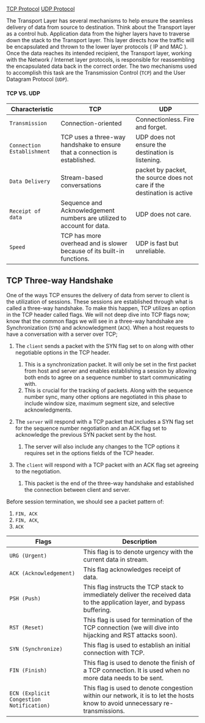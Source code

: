 
[TCP Protocol](https://tools.ietf.org/html/rfc793)
[UDP Protocol](https://tools.ietf.org/html/rfc768)

The Transport Layer has several mechanisms to help ensure the seamless delivery of data from source to destination. Think about the Transport layer as a control hub. Application data from the higher layers have to traverse down the stack to the Transport layer. This layer directs how the traffic will be encapsulated and thrown to the lower layer protocols ( IP and MAC ). Once the data reaches its intended recipient, the Transport layer, working with the Network / Internet layer protocols, is responsible for reassembling the encapsulated data back in the correct order. The two mechanisms used to accomplish this task are the Transmission Control (`TCP`) and the User Datagram Protocol (`UDP`).

#### TCP VS. UDP

| **Characteristic**         | **TCP**                                                                    | **UDP**                                                                 |
| -------------------------- | -------------------------------------------------------------------------- | ----------------------------------------------------------------------- |
| `Transmission`             | Connection-oriented                                                        | Connectionless. Fire and forget.                                        |
| `Connection Establishment` | TCP uses a three-way handshake to ensure that a connection is established. | UDP does not ensure the destination is listening.                       |
| `Data Delivery`            | Stream-based conversations                                                 | packet by packet, the source does not care if the destination is active |
| `Receipt of data`          | Sequence and Acknowledgement numbers are utilized to account for data.     | UDP does not care.                                                      |
| `Speed`                    | TCP has more overhead and is slower because of its built-in functions.     | UDP is fast but unreliable.                                             |

## TCP Three-way Handshake

One of the ways TCP ensures the delivery of data from server to client is the utilization of sessions. These sessions are established through what is called a three-way handshake. To make this happen, TCP utilizes an option in the TCP header called flags. We will not deep dive into TCP flags now; know that the common flags we will see in a three-way handshake are Synchronization (`SYN`) and acknowledgment (`ACK`). When a host requests to have a conversation with a server over TCP;

1. The `client` sends a packet with the SYN flag set to on along with other negotiable options in the TCP header.
    
    1. This is a synchronization packet. It will only be set in the first packet from host and server and enables establishing a session by allowing both ends to agree on a sequence number to start communicating with.
    2. This is crucial for the tracking of packets. Along with the sequence number sync, many other options are negotiated in this phase to include window size, maximum segment size, and selective acknowledgments.
2. The `server` will respond with a TCP packet that includes a SYN flag set for the sequence number negotiation and an ACK flag set to acknowledge the previous SYN packet sent by the host.
    
    1. The server will also include any changes to the TCP options it requires set in the options fields of the TCP header.
3. The `client` will respond with a TCP packet with an ACK flag set agreeing to the negotiation.
    
    1. This packet is the end of the three-way handshake and established the connection between client and server.


Before session termination, we should see a packet pattern of:
1. `FIN, ACK`
2. `FIN, ACK`,
3. `ACK`

|**Flags**|**Description**|
|---|---|
|`URG (Urgent)`|This flag is to denote urgency with the current data in stream.|
|`ACK (Acknowledgement)`|This flag acknowledges receipt of data.|
|`PSH (Push)`|This flag instructs the TCP stack to immediately deliver the received data to the application layer, and bypass buffering.|
|`RST (Reset)`|This flag is used for termination of the TCP connection (we will dive into hijacking and RST attacks soon).|
|`SYN (Synchronize)`|This flag is used to establish an initial connection with TCP.|
|`FIN (Finish)`|This flag is used to denote the finish of a TCP connection. It is used when no more data needs to be sent.|
|`ECN (Explicit Congestion Notification)`|This flag is used to denote congestion within our network, it is to let the hosts know to avoid unnecessary re-transmissions.|